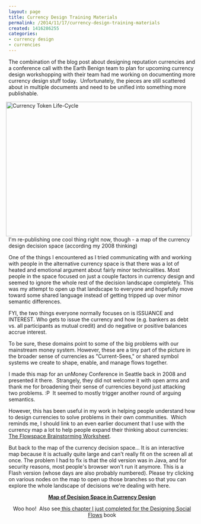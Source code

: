 ```yaml
---
layout: page
title: Currency Design Training Materials
permalink: /2014/11/17/currency-design-training-materials
created: 1416286255
categories:
- currency design
- currencies
---
```


The combination of the blog post about designing reputation currencies and a conference call with the Earth Benign team to plan for upcoming currency design workshopping with their team had me working on documenting more currency design stuff today. &nbsp;Unfortunately, the pieces are still scattered about in multiple documents and need to be unified into something more publishable.

<a href="/currencymap"><img alt="Currency Token Life-Cycle" src="{{ site.urlimg }}Currency_Life_Cycle.png" style="width: 501px; height: 362px; float: right; margin-left: 10px; margin-right: 10px;"></a>I'm re-publishing one cool thing right now, though - a map of the currency design decision space (according my 2008 thinking)

One of the things I encountered as I tried communicating with and working with people in the alternative currency space is that there was a lot of heated and emotional argument about fairly minor technicalities. Most people in the space focused on just a couple factors in currency design and seemed to ignore the whole rest of the decision landscape completely. This was my attempt to open up that landscape to everyone and hopefully move toward some shared language instead of getting tripped up over minor semantic differences.

FYI, the two things everyone normally focuses on is ISSUANCE and INTEREST. Who gets to issue the currency and how (e.g. bankers as debt vs. all participants as mutual credit) and do negative or positive balances accrue interest.&nbsp;

<!--break-->

To be sure, these domains point to some of the big problems with our mainstream money system. However, these are a tiny part of the picture in the broader sense of currencies as "Current-Sees," or shared symbol systems we create to shape, enable, and manage flows together.

I made this map for an unMoney Conference in Seattle back in 2008 and presented it there. &nbsp;Strangely, they did not welcome it with open arms and thank me for broadening their sense of currencies beyond just attacking two problems. :P &nbsp;It seemed to mostly trigger another round of arguing semantics.

However, this has been useful in my work in helping people understand how to design currencies to solve problems in their own communities. &nbsp;Which reminds me, I should link to an even earlier document that I use with the currency map a lot to help people expand their thinking about currencies: <a href="http://targetedcurrencies.net/files/targetedcurrencies/Flowspace%20Brainstorming%20Worksheet.doc">The Flowspace Brainstorming Worksheet</a>.

But back to the map of the currency decision space… It is an interactive map because it is actually quite large and can't really fit on the screen all at once. The problem I had to fix is that the old version was in Java, and for security reasons, most people's browser won't run it anymore. This is a Flash version (whose days are also probably numbered). Please try clicking on various nodes on the map to open up those branches so that you can explore the whole landscape of decisions we're dealing with here.
<p style="text-align: center;"><a href="/currencymap"><strong>Map of Decision Space in Currency Design</strong></a>
<p style="text-align: center;">Woo hoo! &nbsp;Also see<a href="/blog/designing-social-flows-chapter-6-designing-incentives"> this chapter I just completed for the Designing Social Flows</a> book

&nbsp;

